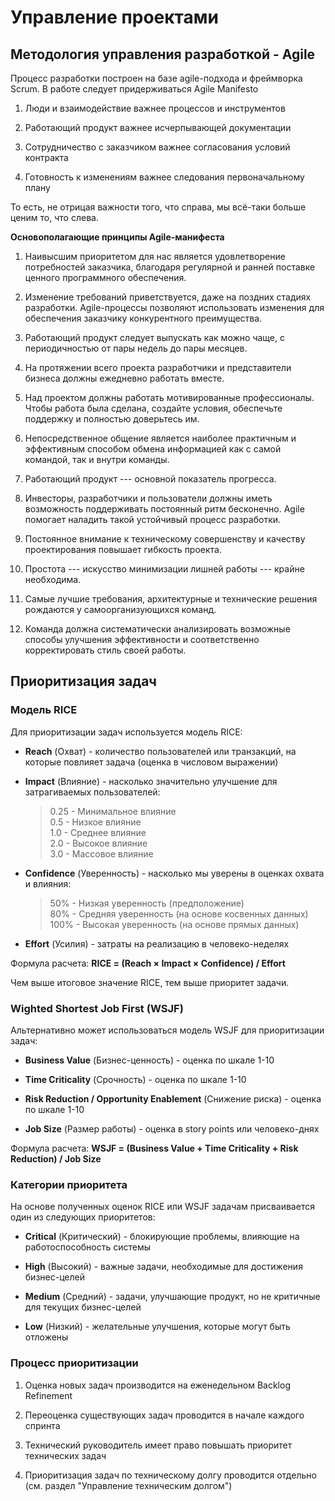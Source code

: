 # Управление проектами

## Методология управления разработкой - Agile

Процесс разработки построен на базе agile-подхода и фреймворка Scrum. В работе следует придерживаться Agile Manifesto

1. Люди и взаимодействие важнее процессов и инструментов

2. Работающий продукт важнее исчерпывающей документации

3. Сотрудничество с заказчиком важнее согласования условий контракта

4. Готовность к изменениям важнее следования первоначальному плану 

То есть, не отрицая важности того, что справа, мы всё-таки больше ценим то, что слева.

**Основополагающие принципы Agile-манифеста**

1. Наивысшим приоритетом для нас является удовлетворение потребностей заказчика, благодаря регулярной и ранней поставке ценного программного обеспечения.

2. Изменение требований приветствуется, даже на поздних стадиях разработки. Agile-процессы позволяют использовать изменения для обеспечения заказчику конкурентного преимущества.

3. Работающий продукт следует выпускать как можно чаще, с периодичностью от пары недель до пары месяцев.

4. На протяжении всего проекта разработчики и представители бизнеса должны ежедневно работать вместе.

5. Над проектом должны работать мотивированные профессионалы. Чтобы работа была сделана, создайте условия, обеспечьте поддержку и полностью доверьтесь им.

6. Непосредственное общение является наиболее практичным и эффективным способом обмена информацией как с самой командой, так и внутри команды.

7. Работающий продукт --- основной показатель прогресса.

8. Инвесторы, разработчики и пользователи должны иметь возможность поддерживать постоянный ритм бесконечно. Agile помогает наладить такой устойчивый процесс разработки.

9. Постоянное внимание к техническому совершенству и качеству проектирования повышает гибкость проекта.

10. Простота --- искусство минимизации лишней работы --- крайне необходима.

11. Самые лучшие требования, архитектурные и технические решения рождаются у самоорганизующихся команд.

12. Команда должна систематически анализировать возможные способы улучшения эффективности и соответственно корректировать стиль своей работы.

## Приоритизация задач

### Модель RICE

Для приоритизации задач используется модель RICE:

- **Reach** (Охват) - количество пользователей или транзакций, на которые повлияет задача (оценка в числовом выражении)

- **Impact** (Влияние) - насколько значительно улучшение для затрагиваемых пользователей:
  > 0.25 - Минимальное влияние  
  > 0.5 - Низкое влияние  
  > 1.0 - Среднее влияние  
  > 2.0 - Высокое влияние  
  > 3.0 - Массовое влияние  

- **Confidence** (Уверенность) - насколько мы уверены в оценках охвата и влияния:
  > 50% - Низкая уверенность (предположение)  
  > 80% - Средняя уверенность (на основе косвенных данных)  
  > 100% - Высокая уверенность (на основе прямых данных)  

- **Effort** (Усилия) - затраты на реализацию в человеко-неделях

Формула расчета: **RICE = (Reach × Impact × Confidence) / Effort**

Чем выше итоговое значение RICE, тем выше приоритет задачи.

### Wighted Shortest Job First (WSJF)

Альтернативно может использоваться модель WSJF для приоритизации задач:

- **Business Value** (Бизнес-ценность) - оценка по шкале 1-10

- **Time Criticality** (Срочность) - оценка по шкале 1-10

- **Risk Reduction / Opportunity Enablement** (Снижение риска) - оценка по шкале 1-10

- **Job Size** (Размер работы) - оценка в story points или человеко-днях

Формула расчета: **WSJF = (Business Value + Time Criticality + Risk Reduction) / Job Size**

### Категории приоритета

На основе полученных оценок RICE или WSJF задачам присваивается один из следующих приоритетов:

- **Critical** (Критический) - блокирующие проблемы, влияющие на работоспособность системы

- **High** (Высокий) - важные задачи, необходимые для достижения бизнес-целей

- **Medium** (Средний) - задачи, улучшающие продукт, но не критичные для текущих бизнес-целей

- **Low** (Низкий) - желательные улучшения, которые могут быть отложены

### Процесс приоритизации

1. Оценка новых задач производится на еженедельном Backlog Refinement

2. Переоценка существующих задач проводится в начале каждого спринта

3. Технический руководитель имеет право повышать приоритет технических задач

4. Приоритизация задач по техническому долгу проводится отдельно (см. раздел \"Управление техническим долгом\")